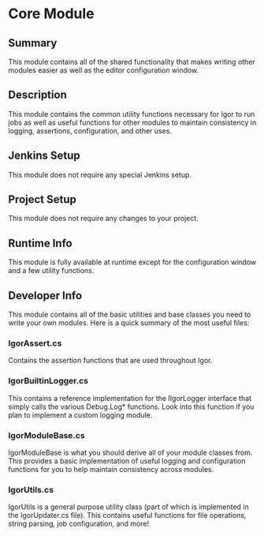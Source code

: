 Core Module
=============

## Summary

This module contains all of the shared functionality that makes writing other modules easier as well as the editor configuration window.

## Description

This module contains the common utility functions necessary for Igor to run jobs as well as useful functions for other modules to maintain consistency in logging, assertions, configuration, and other uses.

## Jenkins Setup

This module does not require any special Jenkins setup.

## Project Setup

This module does not require any changes to your project.

## Runtime Info

This module is fully available at runtime except for the configuration window and a few utility functions.

## Developer Info

This module contains all of the basic utilities and base classes you need to write your own modules.  Here is a quick summary of the most useful files:

### IgorAssert.cs

Contains the assertion functions that are used throughout Igor.

### IgorBuiltinLogger.cs

This contains a reference implementation for the IIgorLogger interface that simply calls the various Debug.Log* functions.  Look into this function if you plan to implement a custom logging module.

### IgorModuleBase.cs

IgorModuleBase is what you should derive all of your module classes from.  This provides a basic implementation of useful logging and configuration functions for you to help maintain consistency across modules.

### IgorUtils.cs

IgorUtils is a general purpose utility class (part of which is implemented in the IgorUpdater.cs file).  This contains useful functions for file operations, string parsing, job configuration, and more!